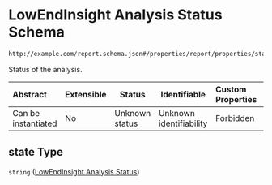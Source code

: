 # LowEndInsight Analysis Status Schema

```txt
http://example.com/report.schema.json#/properties/report/properties/state
```

Status of the analysis.


| Abstract            | Extensible | Status         | Identifiable            | Custom Properties | Additional Properties | Access Restrictions | Defined In                                                                     |
| :------------------ | ---------- | -------------- | ----------------------- | :---------------- | --------------------- | ------------------- | ------------------------------------------------------------------------------ |
| Can be instantiated | No         | Unknown status | Unknown identifiability | Forbidden         | Allowed               | none                | [report.schema.json\*](../../out/v1/report.schema.json "open original schema") |

## state Type

`string` ([LowEndInsight Analysis Status](report-properties-lowendsight-analysis-array-of-reports-properties-lowendinsight-analysis-status.md))
